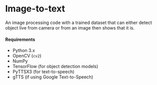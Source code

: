 # Image-to-text
An image processing code with a trained dataset that can either detect object live from camera or from an image then shows that it is.

#### Requirements
- Python 3.x
- OpenCV (`cv2`)
- NumPy
- TensorFlow (for object detection models)
- PyTTSX3 (for text-to-speech)
- gTTS (if using Google Text-to-Speech)
